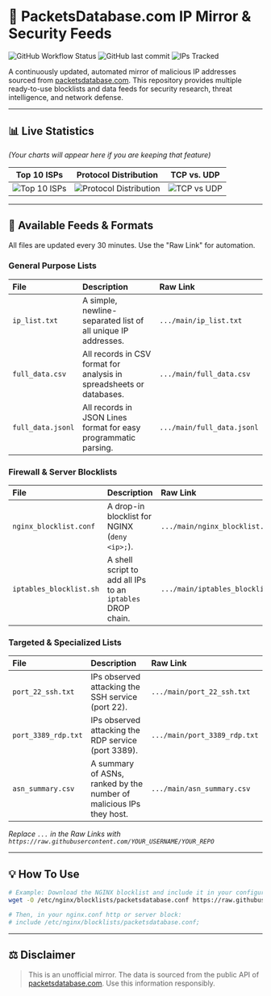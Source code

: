 # 📡 PacketsDatabase.com IP Mirror & Security Feeds

![GitHub Workflow Status](https://img.shields.io/github/actions/workflow/status/BlacKSnowDot0/packetsdatabase-db/update_data.yml?branch=main&style=for-the-badge)
![GitHub last commit](https://img.shields.io/github/last-commit/BlacKSnowDot0/packetsdatabase-db?style=for-the-badge&color=brightgreen)
![IPs Tracked](https://img.shields.io/badge/IPs%20Tracked-313776-blue?style=for-the-badge)

A continuously updated, automated mirror of malicious IP addresses sourced from [packetsdatabase.com](https://packetsdatabase.com/). This repository provides multiple ready-to-use blocklists and data feeds for security research, threat intelligence, and network defense.

---

## 📊 Live Statistics
*(Your charts will appear here if you are keeping that feature)*

| Top 10 ISPs                               | Protocol Distribution                             | TCP vs. UDP                                   |
| :---------------------------------------: | :-----------------------------------------------: | :-------------------------------------------: |
| ![Top 10 ISPs](isp_chart.png)             | ![Protocol Distribution](protocol_chart.png)      | ![TCP vs UDP](type_chart.png)                 |

---

## 📂 Available Feeds & Formats

All files are updated every 30 minutes. Use the "Raw Link" for automation.

### General Purpose Lists

| File                               | Description                                                               | Raw Link                                                                                     |
| :--------------------------------- | :------------------------------------------------------------------------ | :------------------------------------------------------------------------------------------- |
| `ip_list.txt`                      | A simple, newline-separated list of all unique IP addresses.              | `.../main/ip_list.txt`                      |
| `full_data.csv`                    | All records in CSV format for analysis in spreadsheets or databases.      | `.../main/full_data.csv`                    |
| `full_data.jsonl`                  | All records in JSON Lines format for easy programmatic parsing.           | `.../main/full_data.jsonl`                  |

### Firewall & Server Blocklists

| File                               | Description                                                               | Raw Link                                                                                     |
| :--------------------------------- | :------------------------------------------------------------------------ | :------------------------------------------------------------------------------------------- |
| `nginx_blocklist.conf`             | A drop-in blocklist for NGINX (`deny <ip>;`).                             | `.../main/nginx_blocklist.conf`             |
| `iptables_blocklist.sh`            | A shell script to add all IPs to an `iptables` DROP chain.                | `.../main/iptables_blocklist.sh`            |

### Targeted & Specialized Lists

| File                               | Description                                                               | Raw Link                                                                                     |
| :--------------------------------- | :------------------------------------------------------------------------ | :------------------------------------------------------------------------------------------- |
| `port_22_ssh.txt`                  | IPs observed attacking the SSH service (port 22).                         | `.../main/port_22_ssh.txt`                  |
| `port_3389_rdp.txt`                | IPs observed attacking the RDP service (port 3389).                       | `.../main/port_3389_rdp.txt`                  |
| `asn_summary.csv`                  | A summary of ASNs, ranked by the number of malicious IPs they host.       | `.../main/asn_summary.csv`                  |

*Replace `...` in the Raw Links with `https://raw.githubusercontent.com/YOUR_USERNAME/YOUR_REPO`*

---

## 💡 How To Use

```bash
# Example: Download the NGINX blocklist and include it in your configuration
wget -O /etc/nginx/blocklists/packetsdatabase.conf https://raw.githubusercontent.com/BlacKSnowDot0/packetsdatabase-db/main/nginx_blocklist.conf

# Then, in your nginx.conf http or server block:
# include /etc/nginx/blocklists/packetsdatabase.conf;
```

---

## ⚖️ Disclaimer

> This is an unofficial mirror. The data is sourced from the public API of [packetsdatabase.com](https://packetsdatabase.com/). Use this information responsibly.
